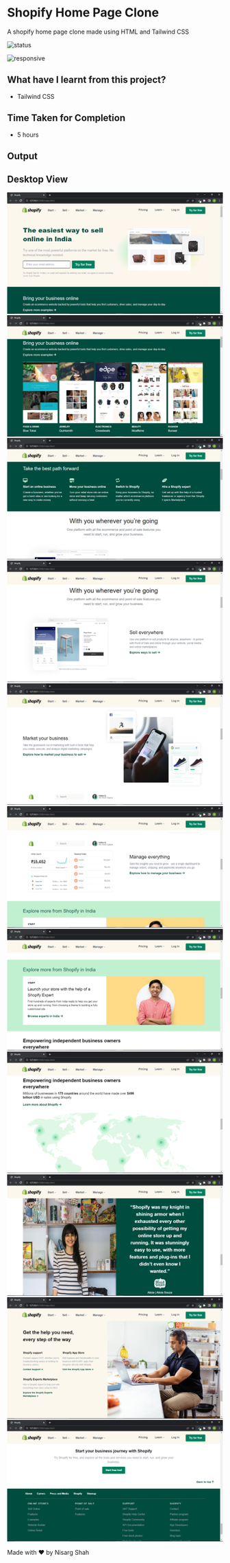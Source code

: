 # Shopify Home Page Clone
A shopify home page clone made using HTML and Tailwind CSS

![status](https://img.shields.io/badge/status-ongoing-green)

![responsive](https://img.shields.io/badge/responsive-true-blue)

## What have I learnt from this project?
- Tailwind CSS

## Time Taken for Completion
- 5 hours

<!-- ### Checkout the Project here : [portfoliodeveloper](https://portfoliodeveloper.netlify.app/) -->

## Output

## Desktop View
![output](./output/1.png)
![output](./output/2.png)
![output](./output/3.png)
![output](./output/4.png)
![output](./output/5.png)
![output](./output/6.png)
![output](./output/7.png)
![output](./output/8.png)
![output](./output/9.png)
![output](./output/10.png)
![output](./output/11.png)

Made with ❤️ by Nisarg Shah


